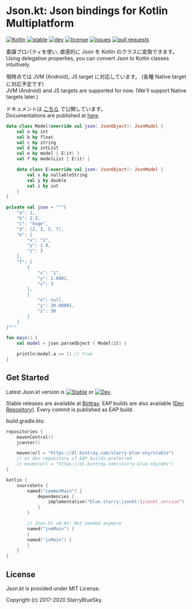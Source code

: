 # Json.kt: Json bindings for Kotlin Multiplatform
[![Kotlin](https://img.shields.io/badge/Kotlin-1.4.20-blue.svg)](https://kotlinlang.org)
[![stable](https://img.shields.io/bintray/v/starry-blue-sky/stable/JsonKt.svg?label=stable)](https://bintray.com/starry-blue-sky/stable/JsonKt/_latestVersion)
[![dev](https://img.shields.io/bintray/v/starry-blue-sky/dev/JsonKt.svg?label=dev)](https://bintray.com/starry-blue-sky/dev/JsonKt/_latestVersion)
[![license](https://img.shields.io/github/license/StarryBlueSky/Json.kt.svg)](https://github.com/StarryBlueSky/Json.kt/blob/master/LICENSE)
[![issues](https://img.shields.io/github/issues/StarryBlueSky/Json.kt.svg)](https://github.com/StarryBlueSky/Json.kt/issues)
[![pull requests](https://img.shields.io/github/issues-pr/StarryBlueSky/Json.kt.svg)](https://github.com/StarryBlueSky/Json.kt/pulls)  

委譲プロパティを使い, 直感的に Json を Kotlin のクラスに変換できます。  
Using delegation properties, you can convert Json to Kotlin classes intuitively.  

現時点では JVM (Android), JS target に対応しています。 (各種 Native target に対応予定です)  
JVM (Android) and JS targets are supported for now. (We'll support Native targets later.)  

ドキュメントは [こちら](https://docs.starry.blue/jsonkt) で公開しています。  
Documentations are published at [here](https://docs.starry.blue/jsonkt).  


```kotlin
data class Model(override val json: JsonObject): JsonModel {
    val a by int
    val b by float
    val c by string
    val d by intList
    val e by model { E(it) }
    val f by modelList { E(it) }

    data class E(override val json: JsonObject): JsonModel {
        val x by nullableString
        val y by double
        val z by int
    }
}

private val json = """{
    "a": 1,
    "b": 2.3,
    "c": "hoge",
    "d": [2, 3, 5, 7],
    "e": {
        "x": "1",
        "y": 2.0,
        "z": 3
    },
    "f": [
        {
            "x": "1",
            "y": 2.0001,
            "z": 3
        },
        {
            "x": null,
            "y": 20.00001,
            "z": 30
        }
    ]
}"""

fun main() {
    val model = json.parseObject { Model(it) }

    println(model.a == 1) // true
}
```

Get Started
-----------

Latest Json.kt version is [![Stable](https://img.shields.io/bintray/v/starry-blue-sky/stable/JsonKt.svg?label=stable)](https://bintray.com/starry-blue-sky/dev/JsonKt/_latestVersion) or [![Dev](https://img.shields.io/bintray/v/starry-blue-sky/dev/JsonKt.svg?label=dev)](https://dl.bintray.com/starry-blue-sky/dev/JsonKt/_latestVersion).  

Stable releases are available at [Bintray](hhttps://dl.bintray.com/starry-blue-sky/stable/JsonKt). EAP builds are also available ([Dev Repository](https://dl.bintray.com/starry-blue-sky/dev/JsonKt)). Every commit is published as EAP build.  

build.gradle.kts:
```kotlin
repositories {
    mavenCentral()
    jcenter()

    maven(url = "https://dl.bintray.com/starry-blue-sky/stable")
    // or dev repository if EAP builds preferred
    // maven(url = "https://dl.bintray.com/starry-blue-sky/dev")
}

kotlin {
    sourceSets {
        named("commonMain") {
            dependencies {
                implementation("blue.starry:jsonkt:$jsonkt_version")
            }
        }

        // Json.kt v6.0+: Not needed anymore
        named("jvmMain") {
        }
        named("jsMain") {
        }
    }
}
```

License
---------

Json.kt is provided under MIT License.  

Copyright (c) 2017-2020 StarryBlueSky.
